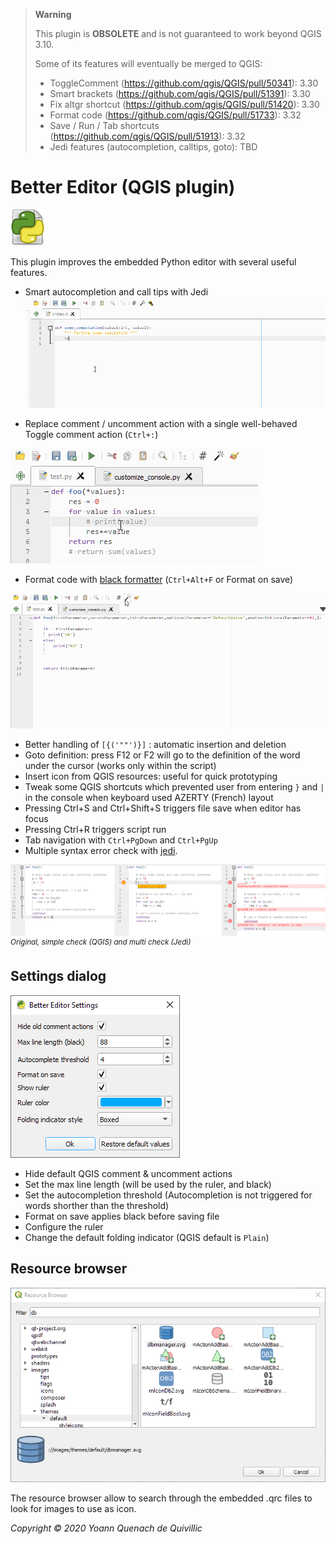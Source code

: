 > **Warning**
>
> This plugin is **OBSOLETE** and is not guaranteed to work beyond QGIS 3.10.
>
> Some of its features will eventually be merged to QGIS:
> - ToggleComment (https://github.com/qgis/QGIS/pull/50341): 3.30
> - Smart brackets (https://github.com/qgis/QGIS/pull/51391): 3.30
> - Fix altgr shortcut (https://github.com/qgis/QGIS/pull/51420): 3.30
> - Format code (https://github.com/qgis/QGIS/pull/51733): 3.32
> - Save / Run / Tab shortcuts (https://github.com/qgis/QGIS/pull/51913): 3.32
> - Jedi features (autocompletion, calltips, goto): TBD


Better Editor (QGIS plugin)
===
![Icon](./icon.png)

This plugin improves the embedded Python editor with several useful features.

- Smart autocompletion and call tips with Jedi
![jedi](./docs/jedi.gif)

- Replace comment / uncomment action with a single well-behaved Toggle comment action (`Ctrl+:`)

![toggleComment](./docs/toggle.gif)
- Format code with [black formatter](https://github.com/psf/black) (`Ctrl+Alt+F` or Format on save)

![formatCode](./docs/black.gif)
- Better handling of `[{('""')}]` : automatic insertion and deletion
- Goto definition: press F12 or F2 will go to the definition of the word under the cursor (works only within the script)
- Insert icon from QGIS resources: useful for quick prototyping
- Tweak some QGIS shortcuts which prevented user from entering `}` and `|` in the console when keyboard used AZERTY (French) layout
- Pressing Ctrl+S and Ctrl+Shift+S triggers file save when editor has focus
- Pressing Ctrl+R triggers script run
- Tab navigation with `Ctrl+PgDown` and `Ctrl+PgUp`
- Multiple syntax error check with [jedi](https://github.com/davidhalter/jedi).

![syntax check](./docs/syntax_check.png)
<sup><i>Original, simple check (QGIS) and multi check (Jedi)</i></sup>

Settings dialog
---

 ![Settings dialog](./docs/settings_dialog.png)
 - Hide default QGIS comment & uncomment actions
 - Set the max line length (will be used by the ruler, and black)
 - Set the autocompletion threshold (Autocompletion is not triggered for words shorther than the threshold)
 - Format on save applies black before saving file
 - Configure the ruler
 - Change the default folding indicator (QGIS default is `Plain`)



Resource browser
---
![Resource browser](./docs/resource_browser.png)


The resource browser allow to search through the embedded .qrc files to look for images to use as icon.


*Copyright © 2020 Yoann Quenach de Quivillic*

